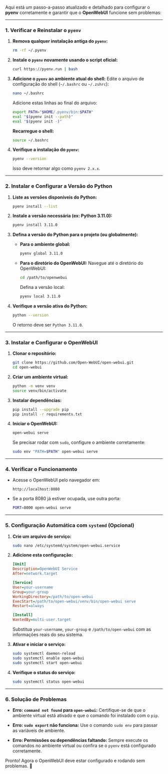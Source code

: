 Aqui está um passo-a-passo atualizado e detalhado para configurar o **pyenv** corretamente e garantir que o **OpenWebUI** funcione sem problemas:

---

### **1. Verificar e Reinstalar o `pyenv`**

1. **Remova qualquer instalação antiga do `pyenv`:**
   ```bash
   rm -rf ~/.pyenv
   ```

2. **Instale o `pyenv` novamente usando o script oficial:**
   ```bash
   curl https://pyenv.run | bash
   ```

3. **Adicione o `pyenv` ao ambiente atual do shell:**
   Edite o arquivo de configuração do shell (`~/.bashrc` ou `~/.zshrc`):
   ```bash
   nano ~/.bashrc
   ```
   Adicione estas linhas ao final do arquivo:
   ```bash
   export PATH="$HOME/.pyenv/bin:$PATH"
   eval "$(pyenv init --path)"
   eval "$(pyenv init -)"
   ```

   **Recarregue o shell:**
   ```bash
   source ~/.bashrc
   ```

4. **Verifique a instalação do `pyenv`:**
   ```bash
   pyenv --version
   ```
   Isso deve retornar algo como `pyenv 2.x.x`.

---

### **2. Instalar e Configurar a Versão do Python**

1. **Liste as versões disponíveis do Python:**
   ```bash
   pyenv install --list
   ```

2. **Instale a versão necessária (ex: Python 3.11.0):**
   ```bash
   pyenv install 3.11.0
   ```

3. **Defina a versão do Python para o projeto (ou globalmente):**
   - **Para o ambiente global:**
     ```bash
     pyenv global 3.11.0
     ```
   - **Para o diretório do OpenWebUI:**
     Navegue até o diretório do OpenWebUI:
     ```bash
     cd /path/to/openwebui
     ```
     Defina a versão local:
     ```bash
     pyenv local 3.11.0
     ```

4. **Verifique a versão ativa do Python:**
   ```bash
   python --version
   ```
   O retorno deve ser `Python 3.11.0`.

---

### **3. Instalar e Configurar o OpenWebUI**

1. **Clonar o repositório:**
   ```bash
   git clone https://github.com/Open-WebUI/open-webui.git
   cd open-webui
   ```

2. **Criar um ambiente virtual:**
   ```bash
   python -m venv venv
   source venv/bin/activate
   ```

3. **Instalar dependências:**
   ```bash
   pip install --upgrade pip
   pip install -r requirements.txt
   ```

4. **Iniciar o OpenWebUI:**
   ```bash
   open-webui serve
   ```

   Se precisar rodar com `sudo`, configure o ambiente corretamente:
   ```bash
   sudo env "PATH=$PATH" open-webui serve
   ```

---

### **4. Verificar o Funcionamento**

- Acesse o OpenWebUI pelo navegador em:
  ```
  http://localhost:8080
  ```

- Se a porta 8080 já estiver ocupada, use outra porta:
  ```bash
  PORT=8000 open-webui serve
  ```

---

### **5. Configuração Automática com `systemd` (Opcional)**

1. **Crie um arquivo de serviço:**
   ```bash
   sudo nano /etc/systemd/system/open-webui.service
   ```

2. **Adicione esta configuração:**
   ```ini
   [Unit]
   Description=OpenWebUI Service
   After=network.target

   [Service]
   User=your-username
   Group=your-group
   WorkingDirectory=/path/to/open-webui
   ExecStart=/path/to/open-webui/venv/bin/open-webui serve
   Restart=always

   [Install]
   WantedBy=multi-user.target
   ```

   Substitua `your-username`, `your-group` e `/path/to/open-webui` com as informações reais do seu sistema.

3. **Ativar e iniciar o serviço:**
   ```bash
   sudo systemctl daemon-reload
   sudo systemctl enable open-webui
   sudo systemctl start open-webui
   ```

4. **Verifique o status do serviço:**
   ```bash
   sudo systemctl status open-webui
   ```

---

### **6. Solução de Problemas**

- **Erro: `command not found` para `open-webui`:**
  Certifique-se de que o ambiente virtual está ativado e que o comando foi instalado com o `pip`.

- **Erro: `sudo export` não funciona:**
  Use o comando `sudo env` para passar as variáveis de ambiente.

- **Erro: Permissões ou dependências faltando:**
  Sempre execute os comandos no ambiente virtual ou confira se o `pyenv` está configurado corretamente.

Pronto! Agora o OpenWebUI deve estar configurado e rodando sem problemas. 🚀
